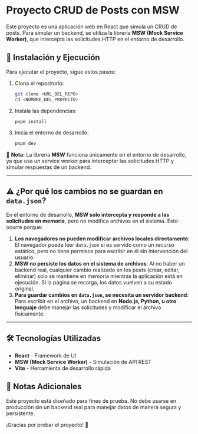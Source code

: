 # Proyecto CRUD de Posts con MSW

Este proyecto es una aplicación web en React que simula un CRUD de posts. Para simular un backend, se utiliza la librería **MSW (Mock Service Worker)**, que intercepta las solicitudes HTTP en el entorno de desarrollo.

## 🚀 Instalación y Ejecución

Para ejecutar el proyecto, sigue estos pasos:

1. Clona el repositorio:
   ```sh
   git clone <URL_DEL_REPO>
   cd <NOMBRE_DEL_PROYECTO>
   ```

2. Instala las dependencias:
   ```sh
   pnpm install
   ```

3. Inicia el entorno de desarrollo:
   ```sh
   pnpm dev
   ```

📌 **Nota:** La librería **MSW** funciona únicamente en el entorno de desarrollo, ya que usa un service worker para interceptar las solicitudes HTTP y simular respuestas de un backend.

---

## ⚠️ ¿Por qué los cambios no se guardan en `data.json`?

En el entorno de desarrollo, **MSW solo intercepta y responde a las solicitudes en memoria**, pero no modifica archivos en el sistema. Esto ocurre porque:

1. **Los navegadores no pueden modificar archivos locales directamente**: El navegador puede leer `data.json` si es servido como un recurso estático, pero no tiene permisos para escribir en él sin intervención del usuario.
2. **MSW no persiste los datos en el sistema de archivos**: Al no haber un backend real, cualquier cambio realizado en los posts (crear, editar, eliminar) solo se mantiene en memoria mientras la aplicación está en ejecución. Si la página se recarga, los datos vuelven a su estado original.
3. **Para guardar cambios en `data.json`, se necesita un servidor backend**: Para escribir en el archivo, un backend en **Node.js, Python, u otro lenguaje** debe manejar las solicitudes y modificar el archivo físicamente.

---

## 🛠 Tecnologías Utilizadas
- **React** - Framework de UI
- **MSW (Mock Service Worker)** - Simulación de API REST
- **Vite** - Herramienta de desarrollo rápida

## 📌 Notas Adicionales
Este proyecto está diseñado para fines de prueba. No debe usarse en producción sin un backend real para manejar datos de manera segura y persistente.

¡Gracias por probar el proyecto! 🚀

